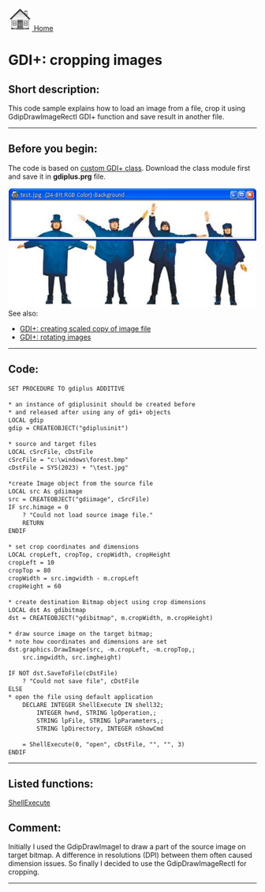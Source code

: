 [<img src="../images/home.png"> Home ](https://github.com/VFPX/Win32API)  

# GDI+: cropping images

## Short description:
This code sample explains how to load an image from a file, crop it using GdipDrawImageRectI GDI+ function and save result in another file.  
***  


## Before you begin:
The code is based on [custom GDI+ class](sample_450.md). Download the class module first and save it in **gdiplus.prg** file.   

![](../images/cropimage.jpg)  
See also:

* [GDI+: creating scaled copy of image file](sample_460.md)  
* [GDI+: rotating images](sample_525.md)  

  
***  


## Code:
```foxpro  
SET PROCEDURE TO gdiplus ADDITIVE

* an instance of gdiplusinit should be created before
* and released after using any of gdi+ objects
LOCAL gdip
gdip = CREATEOBJECT("gdiplusinit")

* source and target files
LOCAL cSrcFile, cDstFile
cSrcFile = "c:\windows\forest.bmp"
cDstFile = SYS(2023) + "\test.jpg"

*create Image object from the source file
LOCAL src As gdiimage
src = CREATEOBJECT("gdiimage", cSrcFile)
IF src.himage = 0
	? "Could not load source image file."
	RETURN
ENDIF

* set crop coordinates and dimensions
LOCAL cropLeft, cropTop, cropWidth, cropHeight
cropLeft = 10
cropTop = 80
cropWidth = src.imgwidth - m.cropLeft
cropHeight = 60

* create destination Bitmap object using crop dimensions
LOCAL dst As gdibitmap
dst = CREATEOBJECT("gdibitmap", m.cropWidth, m.cropHeight)

* draw source image on the target bitmap;
* note how coordinates and dimensions are set
dst.graphics.DrawImage(src, -m.cropLeft, -m.cropTop,;
	src.imgwidth, src.imgheight)

IF NOT dst.SaveToFile(cDstFile)
	? "Could not save file", cDstFile
ELSE
* open the file using default application
    DECLARE INTEGER ShellExecute IN shell32;
    	INTEGER hwnd, STRING lpOperation,;
    	STRING lpFile, STRING lpParameters,;
    	STRING lpDirectory, INTEGER nShowCmd

	= ShellExecute(0, "open", cDstFile, "", "", 3)
ENDIF  
```  
***  


## Listed functions:
[ShellExecute](../libraries/shell32/ShellExecute.md)  

## Comment:
Initially I used the GdipDrawImageI to draw a part of the source image on target bitmap. A difference in resolutions (DPI) between them often caused dimension issues. So finally I decided to use the GdipDrawImageRectI for cropping.  
  
***  

